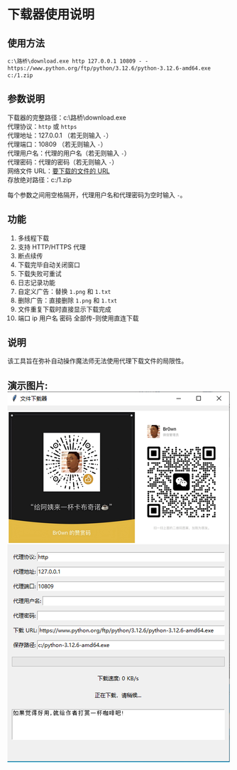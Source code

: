 # 下载器使用说明

## 使用方法
```
c:\路桥\download.exe http 127.0.0.1 10809 - - https://www.python.org/ftp/python/3.12.6/python-3.12.6-amd64.exe c:/1.zip
```
## 参数说明

下载器的完整路径：c:\路桥\download.exe  
代理协议：`http` 或 `https`  
代理地址：127.0.0.1  （若无则输入 `-`）   
代理端口：10809  （若无则输入 `-`）   
代理用户名：代理的用户名（若无则输入 `-`）  
代理密码：代理的密码（若无则输入 `-`）  
网络文件 URL：[要下载的文件的 URL](https://www.python.org/ftp/python/3.12.6/python-3.12.6-amd64.exe)  
存放绝对路径：c:/1.zip

每个参数之间用空格隔开，代理用户名和代理密码为空时输入 `-`。

## 功能

1. 多线程下载
2. 支持 HTTP/HTTPS 代理
3. 断点续传
4. 下载完毕自动关闭窗口
5. 下载失败可重试
6. 日志记录功能
7. 自定义广告：替换 `1.png` 和 `1.txt`
8. 删除广告：直接删除 `1.png` 和 `1.txt`
9. 文件重复下载时直接显示下载完成
10. 端口 ip 用户名 密码 全部传-则使用直连下载

## 说明

该工具旨在弥补自动操作魔法师无法使用代理下载文件的局限性。
## 演示图片:![下载器界面](https://github.com/BsaLee/luqiao_download/raw/main/%E5%9B%BE%E7%89%87_20241011233616.png)

